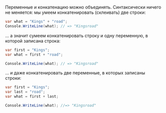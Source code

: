 
Переменные и конкатенацию можно объединять. Синтаксически ничего не меняется: мы умеем конкатенировать (склеивать) две строки:

```cs
var what = "Kings" + "road";
Console.WriteLine(what); // => "Kingsroad"
```

… а значит сумеем конкатенировать строку и одну переменную, в которой записана строка:

```cs
var first = "Kings";
var what = first + "road";

Console.WriteLine(what); // => "Kingsroad"
```

… и даже конкатенировать две переменные, в которых записаны строки:

```cs
var first = "Kings";
var last = "road";
var what = first + last;

Console.WriteLine(what); //=> "Kingsroad"
```
